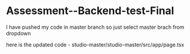 
# Assessment--Backend-test-Final

I have pushed my code in master branch so just select master brach from dropdown

here is the updated code - studio-master/studio-master/src/app/page.tsx

